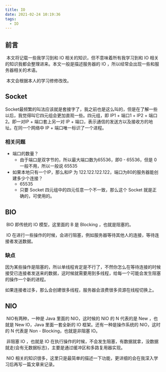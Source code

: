 ```yaml
---
title: IO
date: 2021-02-24 10:19:36
tags:
  - IO
---
```


## 前言

​	本文将记载一些我学习到和 IO 相关的知识，但不意味着所有我学习到和 IO 相关的知识我都会整理进来。本文一般是描述服务器的 IO ，所以经常会出现一些和服务器相关的术语。

​	本文会根据本人的学习修修改改。

<!-- more -->

## Socket

​	Socket最频繁的叫法应该就是套接字了，我之前也是这么叫的，但是在了解一些以后，我觉得叫它四元组会更加直观一些。四元组，即 IP1 + 端口1 + IP2 + 端口2。即一对IP + 端口套上另一对 IP + 端口，表示通信的发送方以及接收方的地址。在同一个网络中 IP + 端口唯一标识了一个进程。

### 相关问题

- 端口的数量？
  - 由于端口是双字节的，所以最大端口数为65536，即0 - 65536，但是 0 一般不用，所以一般说 65535
- 如果本地只有一个IP，那么和IP 为 122.122.122.122，端口为80的服务器能创建多少个连接？
  - 65535
  - 只要 Socket 四元组中的四元任意一个不一致，那么这个 Socket 就是正确的，可使用的。

## BIO

​	BIO 即传统的 IO 模型，这里面的 B 是 Blocking ，也就是阻塞的。

​	IO 在进行一些操作的时候，会进行阻塞，例如服务器等待其他人的连接，等待连接者发送数据。

### 缺点

​	因为某些操作是阻塞的，所以单线程肯定是不行了，不然你怎么在等待连接的时候接受已连接者发送来的数据，这时候就需要用到多线程，给每一个可能会发生阻塞的操作一个新的进程。

​	如果连接者过多，那么会创建很多线程，服务器会浪费很多资源在线程切换上。

## NIO

​	NIO有两种，一种是 Java 里面的 NIO，这时候的 NIO 的 N 代表的是 New ，也就是 New IO，Java 里面一套全新的 IO 框架。还有一种是操作系统的 NIO，这时的 N 代表是 Non - Blocking，也就是非阻塞 IO。

​	非阻塞 IO ，也就是 IO 在执行操作的时候，不会发生阻塞，有数据就拿，没数据就走(会有无数据标志)，主要是通过缓冲区和多路复用器实现。

​	NIO 相关的知识很多，这里只是最简单的描述一下功能，更详细的会在我深入学习后再写一篇文章来记录。
